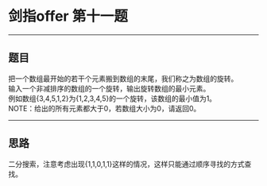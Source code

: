 # 剑指offer 第十一题 
***
## 题目 
把一个数组最开始的若干个元素搬到数组的末尾，我们称之为数组的旋转。 <br>
输入一个非减排序的数组的一个旋转，输出旋转数组的最小元素。 <br>
例如数组{3,4,5,1,2}为{1,2,3,4,5}的一个旋转，该数组的最小值为1。<br>
 NOTE：给出的所有元素都大于0，若数组大小为0，请返回0。<br>
***
## 思路
二分搜索，注意考虑出现{1,1,0,1,1}这样的情况，这样只能通过顺序寻找的方式查找。
